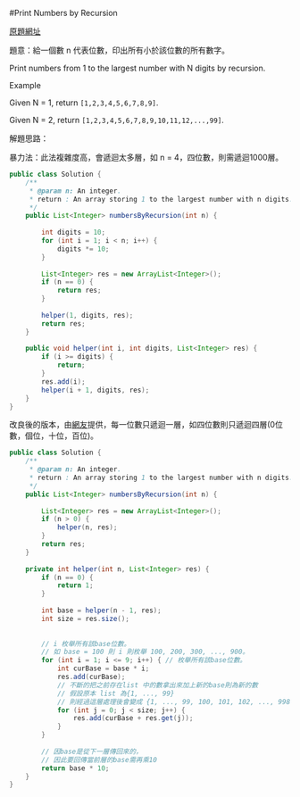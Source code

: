 #Print Numbers by Recursion

[原題網址](http://www.lintcode.com/en/problem/print-numbers-by-recursion/)

題意：給一個數 n 代表位數，印出所有小於該位數的所有數字。

Print numbers from 1 to the largest number with N digits by recursion.

Example

Given N = 1, return ```[1,2,3,4,5,6,7,8,9]```.

Given N = 2, return ```[1,2,3,4,5,6,7,8,9,10,11,12,...,99]```.

解題思路：

暴力法：此法複雜度高，會遞迴太多層，如 n = 4，四位數，則需遞迴1000層。

```java
public class Solution {
    /**
     * @param n: An integer.
     * return : An array storing 1 to the largest number with n digits.
     */
    public List<Integer> numbersByRecursion(int n) {
        
        int digits = 10;
        for (int i = 1; i < n; i++) {
            digits *= 10;
        }
        
        List<Integer> res = new ArrayList<Integer>();
        if (n == 0) {
            return res;
        }
        
        helper(1, digits, res);
        return res;
    }
    
    public void helper(int i, int digits, List<Integer> res) {
        if (i >= digits) {
            return;
        }
        res.add(i);
        helper(i + 1, digits, res);
    }
}

```

改良後的版本，由[網友](https://codesolutiony.wordpress.com/2015/05/21/lintcode-print-numbers-by-recursion/)提供，每一位數只遞迴一層，如四位數則只遞迴四層(0位數，個位，十位，百位)。

```java
public class Solution {
    /**
     * @param n: An integer.
     * return : An array storing 1 to the largest number with n digits.
     */
    public List<Integer> numbersByRecursion(int n) {
        
        List<Integer> res = new ArrayList<Integer>();
        if (n > 0) {
            helper(n, res);
        }
        return res;
    }
    
    private int helper(int n, List<Integer> res) {
        if (n == 0) {
            return 1;
        }
        
        int base = helper(n - 1, res);
        int size = res.size();
        
        
        // i 枚舉所有該base位數。
        // 如 base = 100 則 i 則枚舉 100, 200, 300, ..., 900。
        for (int i = 1; i <= 9; i++) { // 枚舉所有該base位數。
            int curBase = base * i;
            res.add(curBase);
            // 不斷的把之前存在list 中的數拿出來加上新的base則為新的數
            // 假設原本 list 為{1, ..., 99}
            // 則經過這層處理後會變成 {1, ..., 99, 100, 101, 102, ..., 998, 999}
            for (int j = 0; j < size; j++) {
                res.add(curBase + res.get(j));
            }
        }
        
        // 因base是從下一層傳回來的，
        // 因此要回傳當前層的base需再乘10
        return base * 10; 
    }
}

```